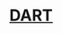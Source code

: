 # [DART](https://leetcode.com/problems/copy-list-with-random-pointer/solutions/4003948/o-n-simple-fast-and-easy-with-explanation/)
